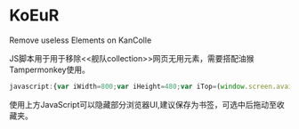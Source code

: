 # KoEuR
Remove useless Elements on KanColle

JS脚本用于用于移除<<舰队collection>>网页无用元素，需要搭配油猴Tampermonkey使用。
``` JavaScript
javascript:{var iWidth=800;var iHeight=480;var iTop=(window.screen.availHeight-30-iHeight)/2;var iLeft=(window.screen.availWidth-10-iWidth)/2;window.open("http://www.dmm.com/netgame/social/-/gadgets/=/app_id=854854/","KanColle","height="+iHeight+",width="+iWidth+",top="+iTop+",left="+iLeft+",toolbar=no,menubar=no,scrollbars=no, resizable=no,location=no, status=no");}
```

使用上方JavaScript可以隐藏部分浏览器UI,建议保存为书签，可选中后拖动至收藏夹。
